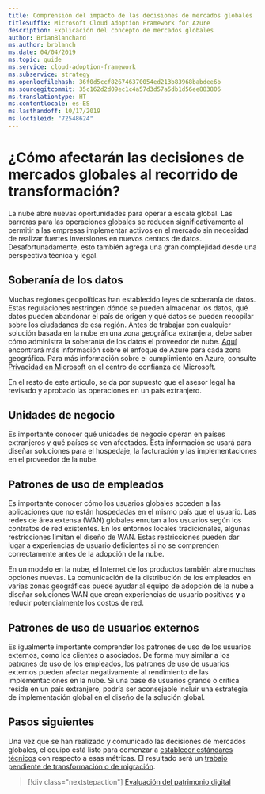 ```yaml
---
title: Comprensión del impacto de las decisiones de mercados globales
titleSuffix: Microsoft Cloud Adoption Framework for Azure
description: Explicación del concepto de mercados globales
author: BrianBlanchard
ms.author: brblanch
ms.date: 04/04/2019
ms.topic: guide
ms.service: cloud-adoption-framework
ms.subservice: strategy
ms.openlocfilehash: 36f0d5ccf826746370054ed213b83968babdee6b
ms.sourcegitcommit: 35c162d2d09ec1c4a57d3d57a5db1d56ee883806
ms.translationtype: HT
ms.contentlocale: es-ES
ms.lasthandoff: 10/17/2019
ms.locfileid: "72548624"
---
```

<!-- markdownlint-disable MD026 -->

# <a name="how-will-global-market-decisions-affect-the-transformation-journey"></a>¿Cómo afectarán las decisiones de mercados globales al recorrido de transformación?

La nube abre nuevas oportunidades para operar a escala global. Las barreras para las operaciones globales se reducen significativamente al permitir a las empresas implementar activos en el mercado sin necesidad de realizar fuertes inversiones en nuevos centros de datos. Desafortunadamente, esto también agrega una gran complejidad desde una perspectiva técnica y legal.

## <a name="data-sovereignty"></a>Soberanía de los datos

Muchas regiones geopolíticas han establecido leyes de soberanía de datos. Estas regulaciones restringen dónde se pueden almacenar los datos, qué datos pueden abandonar el país de origen y qué datos se pueden recopilar sobre los ciudadanos de esa región. Antes de trabajar con cualquier solución basada en la nube en una zona geográfica extranjera, debe saber cómo administra la soberanía de los datos el proveedor de nube. [Aquí](https://azure.microsoft.com/global-infrastructure/geographies) encontrará más información sobre el enfoque de Azure para cada zona geográfica. Para más información sobre el cumplimiento en Azure, consulte [Privacidad en Microsoft](https://www.microsoft.com/trustcenter/privacy) en el centro de confianza de Microsoft.

En el resto de este artículo, se da por supuesto que el asesor legal ha revisado y aprobado las operaciones en un país extranjero.

## <a name="business-units"></a>Unidades de negocio

Es importante conocer qué unidades de negocio operan en países extranjeros y qué países se ven afectados. Esta información se usará para diseñar soluciones para el hospedaje, la facturación y las implementaciones en el proveedor de la nube.

## <a name="employee-usage-patterns"></a>Patrones de uso de empleados

Es importante conocer cómo los usuarios globales acceden a las aplicaciones que no están hospedadas en el mismo país que el usuario. Las redes de área extensa (WAN) globales enrutan a los usuarios según los contratos de red existentes. En los entornos locales tradicionales, algunas restricciones limitan el diseño de WAN. Estas restricciones pueden dar lugar a experiencias de usuario deficientes si no se comprenden correctamente antes de la adopción de la nube.

En un modelo en la nube, el Internet de los productos también abre muchas opciones nuevas. La comunicación de la distribución de los empleados en varias zonas geográficas puede ayudar al equipo de adopción de la nube a diseñar soluciones WAN que crean experiencias de usuario positivas **y** a reducir potencialmente los costos de red.

## <a name="external-user-usage-patterns"></a>Patrones de uso de usuarios externos

Es igualmente importante comprender los patrones de uso de los usuarios externos, como los clientes o asociados. De forma muy similar a los patrones de uso de los empleados, los patrones de uso de usuarios externos pueden afectar negativamente al rendimiento de las implementaciones en la nube. Si una base de usuarios grande o crítica reside en un país extranjero, podría ser aconsejable incluir una estrategia de implementación global en el diseño de la solución global.

## <a name="next-steps"></a>Pasos siguientes

Una vez que se han realizado y comunicado las decisiones de mercados globales, el equipo está listo para comenzar a [establecer estándares técnicos](../digital-estate/index.md) con respecto a esas métricas.
El resultado será un [trabajo pendiente de transformación o de migración](..//migrate/migration-considerations/prerequisites/technical-complexity.md).

> [!div class="nextstepaction"]
> [Evaluación del patrimonio digital](../digital-estate/index.md)
